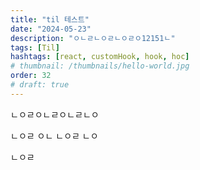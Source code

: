 ```yaml
---
title: "til 테스트"
date: "2024-05-23"
description: "ㅇㄴㄹㄴㅇㄹㄴㅇㄹㅇ12151ㄴ"
tags: [Til]
hashtags: [react, customHook, hook, hoc]
# thumbnail: /thumbnails/hello-world.jpg
order: 32
# draft: true
---
```


ㄴㅇㄹㅇㄴㄹㅇㄴㄹㄴㅇ

ㄴㅇㄹ
ㅇㄴ
ㄴㅇㄹ
ㄴㅇ

ㄴㅇㄹ
